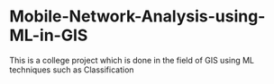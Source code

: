 # Mobile-Network-Analysis-using-ML-in-GIS
This is a college project which is done in the field of GIS using ML techniques such as Classification 
